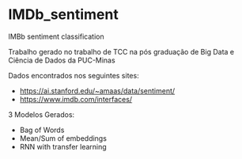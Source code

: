 # IMDb_sentiment
IMBb sentiment classification

Trabalho gerado no trabalho de TCC na pós graduação de Big Data e Ciência de Dados da PUC-Minas

Dados encontrados nos seguintes sites:
- https://ai.stanford.edu/~amaas/data/sentiment/
- https://www.imdb.com/interfaces/

3 Modelos Gerados:
- Bag of Words
- Mean/Sum of embeddings
- RNN with transfer learning
